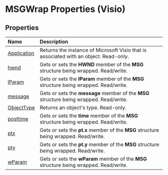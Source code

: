 
# MSGWrap Properties (Visio)

## Properties



|**Name**|**Description**|
|:-----|:-----|
|[Application](74bd67e2-870d-5852-d69e-06f1003bb7ce.md)|Returns the instance of Microsoft Visio that is associated with an object. Read-only.|
|[hwnd](9e114e2d-06ae-38ee-f6a2-825cd0a4bb0c.md)|Gets or sets the  **HWND** member of the **MSG** structure being wrapped. Read/write.|
|[lParam](52995a4b-f139-6ecc-a5fe-23882a3f2245.md)|Gets or sets the  **lParam** member of the **MSG** structure being wrapped. Read/write.|
|[message](ae780612-a017-93b8-1c39-abe8097dfbf2.md)|Gets or sets the  **message** member of the **MSG** structure being wrapped. Read/write.|
|[ObjectType](30eb3329-a1c4-1c1c-97fc-7f7fdf3ad7e8.md)|Returns an object's type. Read-only.|
|[posttime](e43c865b-eca8-22c7-de8e-1c6ec3f53348.md)|Gets or sets the  **time** member of the **MSG** structure being wrapped. Read/write.|
|[ptx](2dfae0e3-c78c-7beb-9edc-5b269d7f7c33.md)|Gets or sets the  **pt.x** member of the **MSG** structure being wrapped. Read/write.|
|[pty](1f3ecb54-db9c-4d07-fbe2-a63b2e4be083.md)|Gets or sets the  **pt.y** member of the **MSG** structure being wrapped. Read/write.|
|[wParam](1f0e1aa9-63ea-e73e-2e51-8eb3e4bd8393.md)|Gets or sets the  **wParam** member of the **MSG** structure being wrapped. Read/write.|
